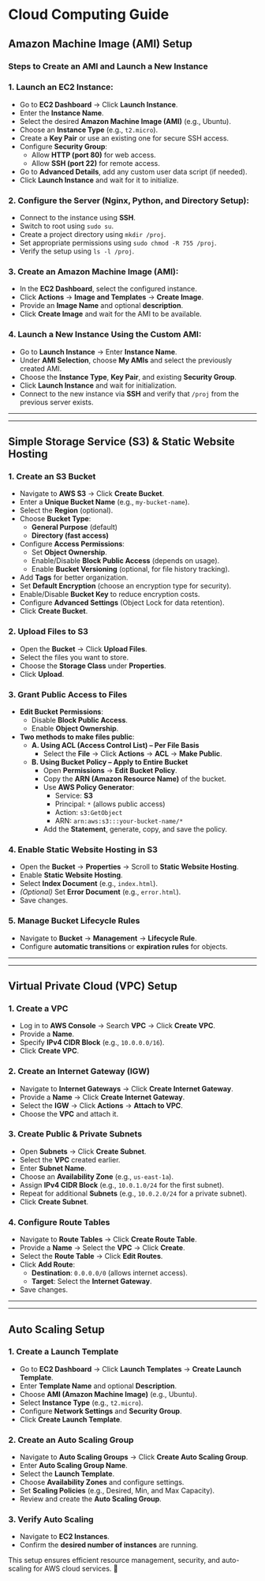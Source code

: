 
# Cloud Computing Guide


## Amazon Machine Image (AMI) Setup

### Steps to Create an AMI and Launch a New Instance

### 1. Launch an EC2 Instance:
- Go to **EC2 Dashboard** → Click **Launch Instance**.
- Enter the **Instance Name**.
- Select the desired **Amazon Machine Image (AMI)** (e.g., Ubuntu).
- Choose an **Instance Type** (e.g., `t2.micro`).
- Create a **Key Pair** or use an existing one for secure SSH access.
- Configure **Security Group**:
  - Allow **HTTP (port 80)** for web access.
  - Allow **SSH (port 22)** for remote access.
- Go to **Advanced Details**, add any custom user data script (if needed).
- Click **Launch Instance** and wait for it to initialize.

### 2. Configure the Server (Nginx, Python, and Directory Setup):
- Connect to the instance using **SSH**.
- Switch to root using `sudo su`.
- Create a project directory using `mkdir /proj`.
- Set appropriate permissions using `sudo chmod -R 755 /proj`.
- Verify the setup using `ls -l /proj`.

### 3. Create an Amazon Machine Image (AMI):
- In the **EC2 Dashboard**, select the configured instance.
- Click **Actions** → **Image and Templates** → **Create Image**.
- Provide an **Image Name** and optional **description**.
- Click **Create Image** and wait for the AMI to be available.

### 4. Launch a New Instance Using the Custom AMI:
- Go to **Launch Instance** → Enter **Instance Name**.
- Under **AMI Selection**, choose **My AMIs** and select the previously created AMI.
- Choose the **Instance Type**, **Key Pair**, and existing **Security Group**.
- Click **Launch Instance** and wait for initialization.
- Connect to the new instance via **SSH** and verify that `/proj` from the previous server exists.

---
***
## Simple Storage Service (S3) & Static Website Hosting

### 1. Create an S3 Bucket
- Navigate to **AWS S3** → Click **Create Bucket**.
- Enter a **Unique Bucket Name** (e.g., `my-bucket-name`).
- Select the **Region** (optional).
- Choose **Bucket Type**:
  - **General Purpose** (default)
  - **Directory (fast access)**
- Configure **Access Permissions**:
  - Set **Object Ownership**.
  - Enable/Disable **Block Public Access** (depends on usage).
  - Enable **Bucket Versioning** (optional, for file history tracking).
- Add **Tags** for better organization.
- Set **Default Encryption** (choose an encryption type for security).
- Enable/Disable **Bucket Key** to reduce encryption costs.
- Configure **Advanced Settings** (Object Lock for data retention).
- Click **Create Bucket**.

### 2. Upload Files to S3
- Open the **Bucket** → Click **Upload Files**.
- Select the files you want to store.
- Choose the **Storage Class** under **Properties**.
- Click **Upload**.

### 3. Grant Public Access to Files
- **Edit Bucket Permissions**:
  - Disable **Block Public Access**.
  - Enable **Object Ownership**.
- **Two methods to make files public**:
  - **A. Using ACL (Access Control List) – Per File Basis**
    - Select the **File** → Click **Actions** → **ACL** → **Make Public**.
  - **B. Using Bucket Policy – Apply to Entire Bucket**
    - Open **Permissions** → **Edit Bucket Policy**.
    - Copy the **ARN (Amazon Resource Name)** of the bucket.
    - Use **AWS Policy Generator**:
      - Service: **S3**
      - Principal: `*` (allows public access)
      - Action: `s3:GetObject`
      - ARN: `arn:aws:s3:::your-bucket-name/*`
    - Add the **Statement**, generate, copy, and save the policy.

### 4. Enable Static Website Hosting in S3
- Open the **Bucket** → **Properties** → Scroll to **Static Website Hosting**.
- Enable **Static Website Hosting**.
- Select **Index Document** (e.g., `index.html`).
- *(Optional)* Set **Error Document** (e.g., `error.html`).
- Save changes.

### 5. Manage Bucket Lifecycle Rules
- Navigate to **Bucket** → **Management** → **Lifecycle Rule**.
- Configure **automatic transitions** or **expiration rules** for objects.

---
***
## Virtual Private Cloud (VPC) Setup

### 1. Create a VPC
- Log in to **AWS Console** → Search **VPC** → Click **Create VPC**.
- Provide a **Name**.
- Specify **IPv4 CIDR Block** (e.g., `10.0.0.0/16`).
- Click **Create VPC**.

### 2. Create an Internet Gateway (IGW)
- Navigate to **Internet Gateways** → Click **Create Internet Gateway**.
- Provide a **Name** → Click **Create Internet Gateway**.
- Select the **IGW** → Click **Actions** → **Attach to VPC**.
- Choose the **VPC** and attach it.

### 3. Create Public & Private Subnets
- Open **Subnets** → Click **Create Subnet**.
- Select the **VPC** created earlier.
- Enter **Subnet Name**.
- Choose an **Availability Zone** (e.g., `us-east-1a`).
- Assign **IPv4 CIDR Block** (e.g., `10.0.1.0/24` for the first subnet).
- Repeat for additional **Subnets** (e.g., `10.0.2.0/24` for a private subnet).
- Click **Create Subnet**.

### 4. Configure Route Tables
- Navigate to **Route Tables** → Click **Create Route Table**.
- Provide a **Name** → Select the **VPC** → Click **Create**.
- Select the **Route Table** → Click **Edit Routes**.
- Click **Add Route**:
  - **Destination**: `0.0.0.0/0` (allows internet access).
  - **Target**: Select the **Internet Gateway**.
- Save changes.

---
***
## Auto Scaling Setup

### 1. Create a Launch Template
- Go to **EC2 Dashboard** → Click **Launch Templates** → **Create Launch Template**.
- Enter **Template Name** and optional **Description**.
- Choose **AMI (Amazon Machine Image)** (e.g., Ubuntu).
- Select **Instance Type** (e.g., `t2.micro`).
- Configure **Network Settings** and **Security Group**.
- Click **Create Launch Template**.

### 2. Create an Auto Scaling Group
- Navigate to **Auto Scaling Groups** → Click **Create Auto Scaling Group**.
- Enter **Auto Scaling Group Name**.
- Select the **Launch Template**.
- Choose **Availability Zones** and configure settings.
- Set **Scaling Policies** (e.g., Desired, Min, and Max Capacity).
- Review and create the **Auto Scaling Group**.

### 3. Verify Auto Scaling
- Navigate to **EC2 Instances**.
- Confirm the **desired number of instances** are running.

This setup ensures efficient resource management, security, and auto-scaling for AWS cloud services. 🚀


